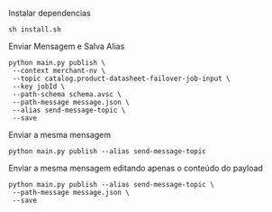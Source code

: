 Instalar dependencias

```shell
sh install.sh
```


Enviar Mensagem e Salva Alias

```shell
python main.py publish \
 --context merchant-nv \
 --topic catalog.product-datasheet-failover-job-input \
 --key jobId \
 --path-schema schema.avsc \
 --path-message message.json \
 --alias send-message-topic \
 --save

```

Enviar a mesma mensagem

````shell
python main.py publish --alias send-message-topic
````

Enviar a mesma mensagem editando apenas o conteúdo do payload
````shell
python main.py publish --alias send-message-topic \
 --path-message message.json \
 --save

````
